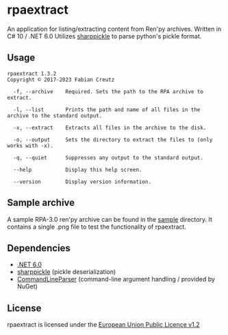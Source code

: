 # rpaextract

An application for listing/extracting content from Ren'py archives. Written in C# 10 / .NET 6.0
Utilizes [sharppickle](https://git.kaskadee.eu/Kaskadee/sharppickle ) to parse python's pickle format.

## Usage

```text
rpaextract 1.3.2
Copyright © 2017-2023 Fabian Creutz

  -f, --archive    Required. Sets the path to the RPA archive to extract.

  -l, --list       Prints the path and name of all files in the archive to the standard output.

  -x, --extract    Extracts all files in the archive to the disk.

  -o, --output     Sets the directory to extract the files to (only works with -x).

  -q, --quiet      Suppresses any output to the standard output.

  --help           Display this help screen.

  --version        Display version information.
```

## Sample archive

A sample RPA-3.0 ren'py archive can be found in the [sample](https://github.com/Kaskadee/rpaextract/src/branch/master/sample ) directory.
It contains a single .png file to test the functionality of rpaextract.

## Dependencies

- [.NET 6.0](https://dotnet.microsoft.com/en-us/download/dotnet/6.0/runtime )
- [sharppickle](https://github.com/Kaskadee/sharppickle ) (pickle deserialization)
- [CommandLineParser](https://github.com/commandlineparser/commandline ) (command-line argument handling / provided by NuGet)

## License

rpaextract is licensed under the [European Union Public Licence v1.2](https://github.com/Kaskadee/rpaextract/src/branch/master/LICENSE )

